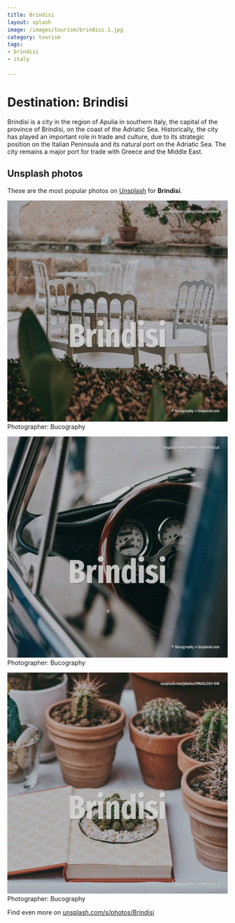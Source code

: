 ```yaml
---
title: Brindisi
layout: splash
image: /images/tourism/brindisi.1.jpg
category: tourism
tags:
- brindisi
- italy

---
```

# Destination: Brindisi

Brindisi  is a city in the region of Apulia in southern Italy, the capital of the province of  Brindisi, on the coast of the Adriatic Sea.   Historically, the city has played an important role in trade and culture, due to its strategic  position on the Italian Peninsula and its natural port on the Adriatic Sea. The city remains a major port for trade with Greece and the Middle East. 

 
## Unsplash photos
These are the most popular photos on [Unsplash](https://unsplash.com) for **Brindisi**.
 
![Brindisi](/images/tourism/brindisi.1.jpg)
Photographer:  Bucography
 
![Brindisi](/images/tourism/brindisi.2.jpg)
Photographer:  Bucography
 
![Brindisi](/images/tourism/brindisi.3.jpg)
Photographer:  Bucography
 
Find even more on [unsplash.com/s/photos/Brindisi](https://unsplash.com/s/photos/Brindisi)
 
